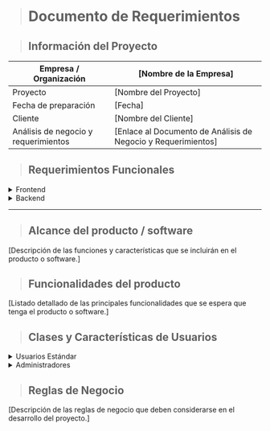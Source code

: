 > # Documento de Requerimientos

> ## Información del Proyecto

| Empresa / Organización | [Nombre de la Empresa] |
| --- | --- |
| Proyecto | [Nombre del Proyecto] |
| Fecha de preparación | [Fecha] |
| Cliente | [Nombre del Cliente] |
| Análisis de negocio y requerimientos | [Enlace al Documento de Análisis de Negocio y Requerimientos] |


> ## Requerimientos Funcionales

<details>
<summary>Frontend</summary>

-  Requerimiento 1
-  Requerimiento 2
-  ...

</details>

<details>
<summary>Backend</summary>

- Requerimiento 1
- Requerimiento 2
- ...

</details>

---

> ## Alcance del producto / software

[Descripción de las funciones y características que se incluirán en el producto o software.]


> ## Funcionalidades del producto

[Listado detallado de las principales funcionalidades que se espera que tenga el producto o software.]


> ## Clases y Características de Usuarios

<details>
<summary>Usuarios Estándar</summary>

- [Características y necesidades específicas]

</details>

<details>

<summary>Administradores</summary>

- [Funciones y privilegios especiales]

</details>


> ## Reglas de Negocio

[Descripción de las reglas de negocio que deben considerarse en el desarrollo del proyecto.]

